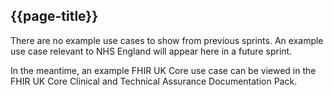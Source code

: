 ## {{page-title}}

There are no example use cases to show from previous sprints. An example use case relevant to NHS England will appear here in a future sprint.

In the meantime, an example FHIR UK Core use case can be viewed in the FHIR UK Core Clinical and Technical Assurance Documentation Pack.